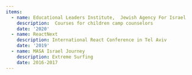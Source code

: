 ```yaml
---
items:
  - name: Educational Leaders Institute,  Jewish Agency For Israel
    description:  Courses for children camp counselors
    date: '2020'
  - name: ReactNext
    description: International React Conference in Tel Aviv
    date: '2019'
  - name: MASA Israel Journey
    description: Extreme Surfing
    date: 2016-2017
---
```


